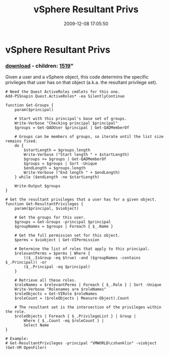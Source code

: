 ﻿---
pid:            1516
parent:         0
children:       1519
poster:         Carter Shanklin
title:          vSphere Resultant Privs
date:           2009-12-08 17:05:50
format:         posh
---

# vSphere Resultant Privs

### [download](1516.ps1) - children: [1519](1519.md)"

Given a user and a vSphere object, this code determins the specific privileges that user has on that object (a.k.a. the resultant privilege set).

```posh
# Need the Quest ActiveRoles cmdlets for this one.
Add-PSSnapin Quest.ActiveRoles* -ea SilentlyContinue

function Get-Groups {
	param($principal)

	# Start with this principal's base set of groups.
	Write-Verbose "Checking principal $principal"
	$groups = Get-QADUser $principal | Get-QADMemberOf

	# Groups can be members of groups, so iterate until the list size remains fixed.
	do {
		$startLength = $groups.length
		Write-Verbose ("Start length " + $startLength)
		$groups += $groups | Get-QADMemberOf
		$groups = $groups | Sort -Unique
		$endLength = $groups.length
		Write-Verbose ("End length " + $endLength)
	} while ($endLength -ne $startLength)

	Write-Output $groups
}

# Get the resultant privileges that a user has for a given object.
function Get-ResultantPrivileges {
	param($principal, $viobject)

	# Get the groups for this user.
	$groups = Get-Groups -principal $principal
	$groupNames = $groups | Foreach { $_.Name }

	# Get the full permission set for this object.
	$perms = $viobject | Get-VIPermission

	# Determine the list of roles that apply to this principal.
	$relevantPerms = $perms | Where {
		(($_.IsGroup -eq $true) -and ($groupNames -contains $_.Principal)) -or
		($_.Principal -eq $principal)
	}

	# Retrieve all these roles.
	$roleNames = $relevantPerms | Foreach { $_.Role } | Sort -Unique
	Write-Verbose "Rolenames are $roleNames"
	$roleObjects = Get-VIRole $roleNames
	$roleCount = ($roleObjects | Measure-Object).Count

	# The resultant set is the intersection of the privileges within the role.
	$roleObjects | Foreach { $_.PrivilegeList } | Group |
		Where { $_.Count -eq $roleCount } |
		Select Name
}

# Example:
# Get-ResultantPrivileges -principal "VMWORLD\cshanklin" -viobject (Get-VM OpenFiler)

```
